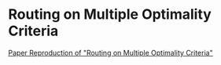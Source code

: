# Routing on Multiple Optimality Criteria
[Paper Reproduction of "Routing on Multiple Optimality Criteria"](Reproduction_Routing.pdf)

